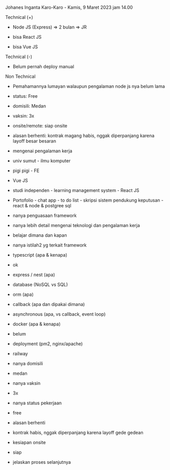 Johanes Inganta Karo-Karo - Kamis, 9 Maret 2023 jam 14.00  

  

Technical (+)  

- Node JS (Express) => 2 bulan => JR  
    
- bisa React JS  
    
- bisa Vue JS  
    

Technical (-)  

- Belum pernah deploy manual  
    

Non Technical  

- Pemahamannya lumayan walaupun pengalaman node js nya belum lama  
    
- status: Free  
    
- domisili: Medan  
    
- vaksin: 3x  
    
- onsite/remote: siap onsite  
    
- alasan berhenti: kontrak magang habis, nggak diperpanjang karena layoff besar besaran  
    

  

  

- mengenai pengalaman kerja  
    

- univ sumut - ilmu komputer  
    
- pigi pigi - FE  
    

- Vue JS  
    

- studi independen - learning management system - React JS  
    
- Portofolio - chat app - to do list - skripsi sistem pendukung keputusan - react & node & postgree sql  
    

- nanya penguasaan framework  
    
- nanya lebih detail mengenai teknologi dan pengalaman kerja  
    
- belajar dimana dan kapan  
    
- nanya istilah2 yg terkait framework  
    

- typescript (apa & kenapa)  
    

- ok  
    

- express / nest (apa)  
    
- database (NoSQL vs SQL)  
    
- orm (apa)  
    
- callback (apa dan dipakai dimana)  
    
- asynchronous (apa, vs callback, event loop)  
    
- docker (apa & kenapa)  
    

- belum  
    

- deployment (pm2, nginx/apache)  
    

- railway  
    

- nanya domisili  
    

- medan  
    

- nanya vaksin  
    

- 3x  
    

- nanya status pekerjaan  
    

- free  
    

- alasan berhenti  
    

- kontrak habis, nggak diperpanjang karena layoff gede gedean  
    

- kesiapan onsite  
    

- siap  
    

- jelaskan proses selanjutnya
